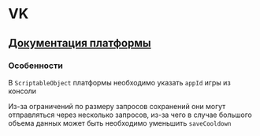 ﻿# VK

## [Документация платформы](https://dev.vk.com/ru/bridge/getting-started)

### Особенности

В `ScriptableObject` платформы необходимо указать `appId` игры из консоли

Из-за ограничений по размеру запросов сохранений они могут отправляться через несколько запросов, из-за чего в случае большого объема данных может быть необходимо уменьшить `saveCooldown` 
